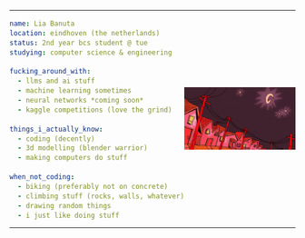 <table style="border-collapse: collapse;">
<tr>
<td style="border: none; padding: 0;""> 

```yaml
name: Lia Banuta
location: eindhoven (the netherlands)
status: 2nd year bcs student @ tue
studying: computer science & engineering

fucking_around_with:
  - llms and ai stuff
  - machine learning sometimes  
  - neural networks *coming soon*
  - kaggle competitions (love the grind)

things_i_actually_know:
  - coding (decently)
  - 3d modelling (blender warrior)
  - making computers do stuff

when_not_coding:
  - biking (preferably not on concrete)
  - climbing stuff (rocks, walls, whatever)
  - drawing random things
  - i just like doing stuff
```

</td>
<td style="border: none; padding: 0;">

![Fucker is not loading](./vewn-victoria-vincent.gif)

</td>
</tr>
</table>
